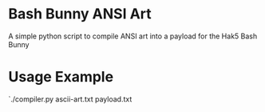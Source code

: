 # Bash Bunny ANSI Art
A simple python script to compile ANSI art into a payload for the Hak5 Bash Bunny

# Usage Example
`./compiler.py ascii-art.txt payload.txt
